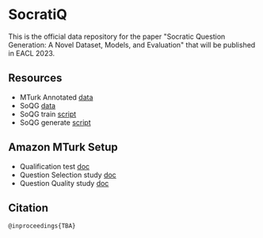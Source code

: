 # SocratiQ
This is the official data repository for the paper "Socratic Question Generation: A Novel Dataset, Models, and Evaluation" that will be published in EACL 2023.

## Resources
* MTurk Annotated [data](https://github.com/NUS-IDS/eacl23_soqg/tree/main/data/mturk_annotations)
* SoQG [data](https://github.com/NUS-IDS/eacl23_soqg/tree/main/data/soqg_samples)
* SoQG train [script](https://github.com/NUS-IDS/eacl23_soqg/blob/main/soqg_scripts/train.py)
* SoQG generate [script](https://github.com/NUS-IDS/eacl23_soqg/blob/main/soqg_scripts/generate.py)

## Amazon MTurk Setup
* Qualification test [doc](https://github.com/NUS-IDS/eacl23_soqg/blob/main/mturk_setup/MTurk%20Qualification%20Test.pdf)
* Question Selection study [doc](https://github.com/NUS-IDS/eacl23_soqg/blob/main/mturk_setup/mturk_question_selection.png)
* Question Quality study [doc](https://github.com/NUS-IDS/eacl23_soqg/blob/main/mturk_setup/mturk_question_quality.png)



## Citation

```
@inproceedings{TBA}

```
